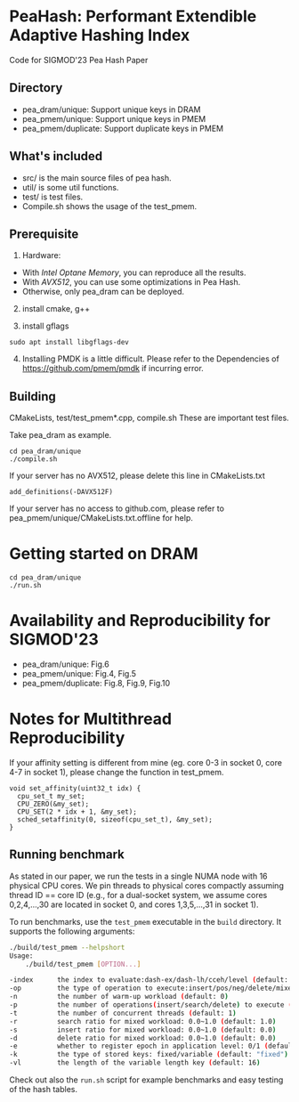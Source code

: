# PeaHash: Performant Extendible Adaptive Hashing Index

Code for SIGMOD'23 Pea Hash Paper


## Directory
- pea_dram/unique: Support unique keys in DRAM
- pea_pmem/unique: Support unique keys in PMEM
- pea_pmem/duplicate: Support duplicate keys in PMEM

## What's included
- src/ is the main source files of pea hash.
- util/ is some util functions.
- test/ is test files.
- Compile.sh shows the usage of the test_pmem.

## Prerequisite

1. Hardware: 
- With *Intel Optane Memory*, you can reproduce all the results.
- With *AVX512*, you can use some optimizations in Pea Hash.
- Otherwise, only pea_dram can be deployed.

2. install cmake,  g++

3. install gflags
```
sudo apt install libgflags-dev
```

4. Installing PMDK is a little difficult. Please refer to the Dependencies of https://github.com/pmem/pmdk if incurring error.

## Building
CMakeLists, test/test_pmem*.cpp, compile.sh
These are important test files.

Take pea_dram as example.
```
cd pea_dram/unique
./compile.sh
```

If your server has no AVX512, please delete this line in CMakeLists.txt
```
add_definitions(-DAVX512F)
```
If your server has no access to github.com, please refer to pea_pmem/unique/CMakeLists.txt.offline for help.


# Getting started on DRAM
```
cd pea_dram/unique
./run.sh
```

# Availability and Reproducibility for SIGMOD'23
- pea_dram/unique: Fig.6
- pea_pmem/unique: Fig.4, Fig.5
- pea_pmem/duplicate: Fig.8, Fig.9, Fig.10

# Notes for Multithread Reproducibility
If your affinity setting is different from mine (eg. core 0-3 in socket 0, core 4-7 in socket 1), please change the function in test_pmem.
```
void set_affinity(uint32_t idx) {
  cpu_set_t my_set;
  CPU_ZERO(&my_set);
  CPU_SET(2 * idx + 1, &my_set);
  sched_setaffinity(0, sizeof(cpu_set_t), &my_set);
}
```

## Running benchmark

As stated in our paper, we run the tests in a single NUMA node with 16 physical CPU cores. We pin threads to physical cores compactly assuming thread ID == core ID (e.g., for a dual-socket system, we assume cores 0,2,4,...,30 are located in socket 0, and cores 1,3,5,...,31 in socket 1).  

To run benchmarks, use the `test_pmem` executable in the `build` directory. It supports the following arguments:

```bash
./build/test_pmem --helpshort
Usage: 
    ./build/test_pmem [OPTION...]

-index      the index to evaluate:dash-ex/dash-lh/cceh/level (default: "dash-ex")
-op         the type of operation to execute:insert/pos/neg/delete/mixed (default: "full")
-n          the number of warm-up workload (default: 0)
-p          the number of operations(insert/search/delete) to execute (default: 20000000)
-t          the number of concurrent threads (default: 1)
-r          search ratio for mixed workload: 0.0~1.0 (default: 1.0)
-s          insert ratio for mixed workload: 0.0~1.0 (default: 0.0)
-d          delete ratio for mixed workload: 0.0~1.0 (default: 0.0)
-e          whether to register epoch in application level: 0/1 (default: 0)
-k          the type of stored keys: fixed/variable (default: "fixed")
-vl         the length of the variable length key (default: 16)
```
Check out also the `run.sh` script for example benchmarks and easy testing of the hash tables. 
